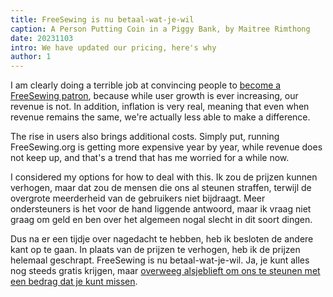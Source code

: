 ```yaml
---
title: FreeSewing is nu betaal-wat-je-wil
caption: A Person Putting Coin in a Piggy Bank, by Maitree Rimthong
date: 20231103
intro: We have updated our pricing, here's why
author: 1
---
```


I am clearly doing a terrible job at convincing people to [become a FreeSewing patron](/patrons/join), because while user growth is ever increasing, our revenue is not. In addition, inflation is very real, meaning that even when revenue remains the same, we're actually less able to make a difference.

The rise in users also brings additional costs. Simply put, running FreeSewing.org is getting more expensive year by year, while revenue does not keep up, and that's a trend that has me worried for a while now.

I considered my options for how to deal with this. Ik zou de prijzen kunnen verhogen, maar dat zou de mensen die ons al steunen straffen, terwijl de overgrote meerderheid van de gebruikers niet bijdraagt.
Meer ondersteuners is het voor de hand liggende antwoord, maar ik vraag niet graag om geld en ben over het algemeen nogal slecht in dit soort dingen.

Dus na er een tijdje over nagedacht te hebben, heb ik besloten de andere kant op te gaan. In plaats van de prijzen te verhogen, heb ik de prijzen helemaal geschrapt. FreeSewing is nu betaal-wat-je-wil. Ja, je kunt alles nog steeds gratis krijgen, maar [overweeg alsjeblieft om ons te steunen met een bedrag dat je kunt missen](/patrons/join).
